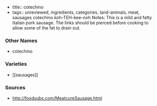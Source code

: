 - title:: cotechino
- tags:: unreviewed, ingredients, categories, land-animals, meat, sausages
cotechino koh-TEH-kee-noh Notes: This is a mild and fatty Italian pork sausage. The links should be pierced before cooking to allow some of the fat to drain out.

### Other Names

* cotechino

### Varieties

* [[sausages]]

### Sources
* http://foodsubs.com/MeatcureSausage.html
